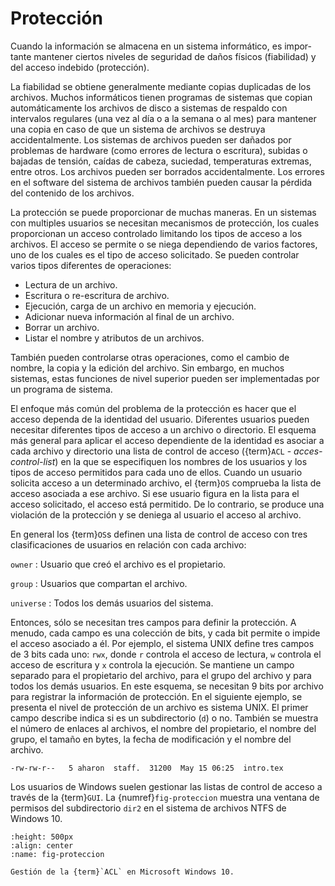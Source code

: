 # Protección

Cuando la información se almacena en un sistema informático, es impor- tante mantener ciertos niveles de seguridad de daños físicos (fiabilidad) y del acceso indebido (protección).

La fiabilidad se obtiene generalmente mediante copias duplicadas de los archivos. Muchos informáticos tienen programas de sistemas que copian automáticamente los archivos de disco a sistemas de respaldo con intervalos regulares (una vez al día o a la semana o al mes) para mantener una copia en caso de que un sistema de archivos se destruya accidentalmente. Los sistemas de archivos pueden ser dañados por problemas de hardware (como errores de lectura o escritura), subidas o bajadas de tensión, caídas de cabeza, suciedad, temperaturas extremas, entre otros. Los archivos pueden ser borrados accidentalmente. Los errores en el software del sistema de archivos también pueden causar la pérdida del contenido de los archivos.

La protección se puede proporcionar de muchas maneras. En un sistemas con multiples usuarios se necesitan mecanismos de protección, los cuales proporcionan un acceso controlado limitando los tipos de acceso a los archivos. El acceso se permite o se niega dependiendo de varios factores, uno de los cuales es el tipo de acceso solicitado. Se pueden controlar varios tipos diferentes de operaciones:

- Lectura de un archivo.
- Escritura o re-escritura de archivo.
- Ejecución, carga de un archivo en memoria y ejecución. 
- Adicionar nueva información al final de un archivo. 
- Borrar un archivo.
- Listar el nombre y atributos de un archivos.

También pueden controlarse otras operaciones, como el cambio de nombre, la copia y la edición del archivo. Sin embargo, en muchos sistemas, estas funciones de nivel superior pueden ser implementadas por un programa de sistema.

El enfoque más común del problema de la protección es hacer que el acceso dependa de la identidad del usuario. Diferentes usuarios pueden necesitar diferentes tipos de acceso a un archivo o directorio. El esquema más general para aplicar el acceso dependiente de la identidad es asociar a cada archivo y directorio una lista de control de acceso ({term}`ACL` - _acces-control-list_) en la que se especifiquen los nombres de los usuarios y los tipos de acceso permitidos para cada uno de ellos. Cuando un usuario solicita acceso a un determinado archivo, el {term}`OS` comprueba la lista de acceso asociada a ese archivo. Si ese usuario figura en la lista para el acceso solicitado, el acceso está permitido. De lo contrario, se produce una violación de la protección y se deniega al usuario el acceso al archivo.

En general los {term}`OS`s definen una lista de control de acceso con tres clasificaciones de usuarios en relación con cada archivo:

`owner`
: Usuario que creó el archivo es el propietario. 

`group`
: Usuarios que compartan el archivo. 

`universe` 
: Todos los demás usuarios del sistema.

Entonces, sólo se necesitan tres campos para definir la protección. A menudo, cada campo es una colección de bits, y cada bit permite o impide el acceso asociado a él. Por ejemplo, el sistema UNIX define tres campos de 3 bits cada uno: `rwx`, donde `r` controla el acceso de lectura, `w` controla el acceso de escritura y `x` controla la ejecución. Se mantiene un campo separado para el propietario del archivo, para el grupo del archivo y para todos los demás usuarios. En este esquema, se necesitan 9 bits por archivo para registrar la información de protección. En el siguiente ejemplo, se presenta el nivel de protección de un archivo es sistema UNIX. El primer campo describe indica si es un subdirectorio (`d`) o no. También se muestra el número de enlaces al archivos, el nombre del propietario, el nombre del grupo, el tamaño en bytes, la fecha de modificación y el nombre del archivo.

```plain
-rw-rw-r--   5 aharon  staff.  31200  May 15 06:25  intro.tex
```

Los usuarios de Windows suelen gestionar las listas de control de acceso a través de la {term}`GUI`. La {numref}`fig-proteccion` muestra una ventana de permisos del subdirectorio `dir2` en el sistema de archivos NTFS de Windows 10.

```{figure} ../images/proteccion-win.png
:height: 500px
:align: center
:name: fig-proteccion

Gestión de la {term}`ACL` en Microsoft Windows 10.
```